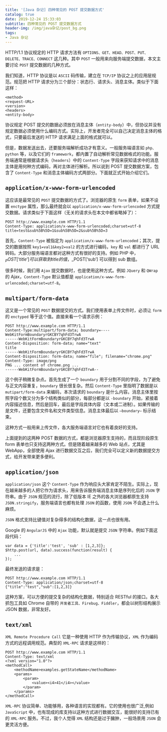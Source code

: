 ```yaml
---
title: '[Java 杂记] 四种常见的 POST 提交数据方式'
catalog: true
date: 2019-12-24 15:33:03
subtitle: 四种常见的 POST 提交数据方式
header-img: /img/java杂记/post_bg.png
tags:
- Java 杂记
---
```


HTTP/1.1 协议规定的 HTTP 请求方法有 `OPTIONS、GET、HEAD、POST、PUT、DELETE、TRACE、CONNECT` 这几种。其中 `POST` 一般用来向服务端提交数据，本文主要讨论 `POST` 提交数据的几种方式。

我们知道，HTTP 协议是以 `ASCII` 码传输，建立在 `TCP/IP` 协议之上的应用层规范。规范把 HTTP 请求分为三个部分：状态行、请求头、消息主体。类似于下面这样：
```
<method> 
<request-URL> 
<version>
<headers>
<entity-body>
```

协议规定 POST 提交的数据必须放在消息主体（`entity-body`）中，但协议并没有规定数据必须使用什么编码方式。实际上，开发者完全可以自己决定消息主体的格式，只要最后发送的 HTTP 请求满足上面的格式就可以。

但是，数据发送出去，还要服务端解析成功才有意义。一般服务端语言如 `php、python` 等，以及它们的 `framework`，都内置了自动解析常见数据格式的功能。服务端通常是根据请求头（`headers`）中的 `Content-Type` 字段来获知请求中的消息主体是用何种方式编码，再对主体进行解析。所以说到 POST 提交数据方案，包含了 `Content-Type` 和消息主体编码方式两部分。下面就正式开始介绍它们。

## `application/x-www-form-urlencoded`
这应该是最常见的 `POST` 提交数据的方式了。浏览器的原生 `form` 表单，如果不设置 `enctype` 属性，那么最终就会以 `application/x-www-form-urlencoded` 方式提交数据。请求类似于下面这样（无关的请求头在本文中都省略掉了）：
```
POST http://www.example.com HTTP/1.1
Content-Type: application/x-www-form-urlencoded;charset=utf-8
title=test&sub%5B%5D=1&sub%5B%5D=2&sub%5B%5D=3
```
首先，`Content-Type` 被指定为 `application/x-www-form-urlencoded`；其次，提交的数据按照 `key1=val1&key2=val2` 的方式进行编码，`key` 和 `val` 都进行了 URL 转码。大部分服务端语言都对这种方式有很好的支持。例如 PHP 中，$_POST[‘title’] 可以获取到 title 的值，$_POST[‘sub’] 可以得到 sub 数组。

很多时候，我们用 `Ajax` 提交数据时，也是使用这种方式。例如 `JQuery` 和 `QWrap` 的 Ajax，`Content-Type` 默认值都是 `application/x-www-form-urlencoded;charset=utf-8`。

## `multipart/form-data`
这又是一个常见的 `POST` 数据提交的方式。我们使用表单上传文件时，必须让 `form` 的 `enctyped` 等于这个值。直接来看一个请求示例：
```
POST http://www.example.com HTTP/1.1
Content-Type:multipart/form-data; boundary=----WebKitFormBoundaryrGKCBY7qhFd3TrwA
------WebKitFormBoundaryrGKCBY7qhFd3TrwA
Content-Disposition: form-data; name="text"
title
------WebKitFormBoundaryrGKCBY7qhFd3TrwA
Content-Disposition: form-data; name="file"; filename="chrome.png"
Content-Type: image/png
PNG ... content of chrome.png ...
------WebKitFormBoundaryrGKCBY7qhFd3TrwA--
```

这个例子稍微复杂点。首先生成了一个 `boundary` 用于分割不同的字段，为了避免与正文内容重复，`boundary` 很长很复杂。然后 `Content-Type` 里指明了数据是以 `mutipart/form-data` 来编码，本次请求的 `boundary` 是什么内容。消息主体里按照字段个数又分为多个结构类似的部分，每部分都是以 `-boundary` 开始，紧接着内容描述信息，然后是回车，最后是字段具体内容（文本或二进制）。如果传输的是文件，还要包含文件名和文件类型信息。消息主体最后以 `–boundary–` 标示结束。

这种方式一般用来上传文件，各大服务端语言对它也有着良好的支持。

上面提到的这两种 POST 数据的方式，都是浏览器原生支持的，而且现阶段原生 form 表单也只支持这两种方式。但是随着越来越多的 Web 站点，尤其是 WebApp，全部使用 Ajax 进行数据交互之后，我们完全可以定义新的数据提交方式，给开发带来更多便利。

## `application/json`
`application/json` 这个 `Content-Type` 作为响应头大家肯定不陌生。实际上，现在越来越多的人把它作为请求头，用来告诉服务端消息主体是序列化后的 `JSON` 字符串。由于 `JSON` 规范的流行，除了低版本 IE 之外的各大浏览器都原生支持 `JSON.stringify`，服务端语言也都有处理 `JSON` 的函数，使用 `JSON` 不会遇上什么麻烦。

`JSON` 格式支持比键值对复杂得多的结构化数据，这一点也很有用。

Google 的 `AngularJS` 中的 `Ajax` 功能，默认就是提交 `JSON` 字符串。例如下面这段代码：
```
var data = {'title':'test', 'sub' : [1,2,3]};
$http.post(url, data).success(function(result) {
    ...
});
```

最终发送的请求是：
```
POST http://www.example.com HTTP/1.1
Content-Type: application/json;charset=utf-8
{"title":"test","sub":[1,2,3]}
```
这种方案，可以方便的提交复杂的结构化数据，特别适合 RESTful 的接口。各大抓包工具如 Chrome 自带的 `开发者工具、Firebug、Fiddler`，都会以树形结构展示 JSON 数据，非常友好。

## `text/xml`
`XML Remote Procedure Call` 它是一种使用 HTTP 作为传输协议，`XML` 作为编码方式的远程调用规范。典型的 `XML-RPC` 请求是这样的：
```
POST http://www.example.com HTTP/1.1
Content-Type: text/xml
<?xml version="1.0"?>
<methodCall>
    <methodName>examples.getStateName</methodName>
    <params>
        <param>
            <value><i4>41</i4></value>
        </param>
    </params>
</methodCall>
```
`XML-RPC` 协议简单、功能够用，各种语言的实现都有。它的使用也很广泛,例如 `JavaScript` 中，也有现成的库支持以这种方式进行数据交互，能很好的支持已有的 `XML-RPC` 服务。不过，我个人觉得 `XML` 结构还是过于臃肿，一般场景用 `JSON` 会更灵活方便。





